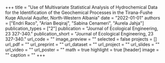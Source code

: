 +++
title = "Use of Multivariate Statistical Analysis of Hydrochemical Data for the Identification of the Geochemical Processes in the Tirana-Fushe Kuqe Alluvial Aquifer, North-Western Albania"
date = "2022-01-01"
authors = ["Endri Raco", "Arian Beqiraj", "Sabina Cenameri", "Aurela Jahja"]
publication_types = ["2"]
publication = "Journal of Ecological Engineering, 23 327-340."
publication_short = "Journal of Ecological Engineering, 23 327-340."
url_code = ""
image_preview = ""
selected = false
projects = []
url_pdf = ""
url_preprint = ""
url_dataset = ""
url_project = ""
url_slides = ""
url_video = ""
url_poster = ""
math = true
highlight = true
[header]
image = ""
caption = ""
+++
